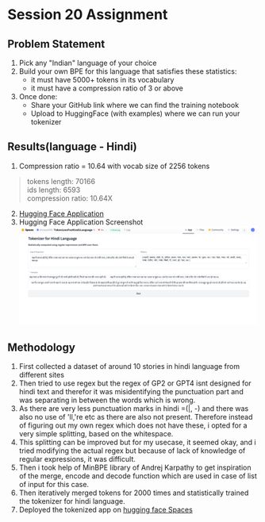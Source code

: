 # Session 20 Assignment

## Problem Statement
1. Pick any "Indian" language of your choice
2. Build your own BPE for this language that satisfies these statistics:
    - it must have 5000+ tokens in its vocabulary
    - it must have a compression ratio of 3 or above
3. Once done:
    - Share your GitHub link where we can find the training notebook
    - Upload to HuggingFace (with examples) where we can run your tokenizer

## Results(language - Hindi)
1. Compression ratio = 10.64 with vocab size of 2256 tokens<br>
> tokens length: 70166<br>
> ids length: 6593<br>
> compression ratio: 10.64X<br>
2. [Hugging Face Application](https://huggingface.co/spaces/shreyash99/TokenizerForHindiLanguage)
3. Hugging Face Application Screenshot
![](./hugging_face_image.png)

## Methodology
1. First collected a dataset of around 10 stories in hindi language from different sites 
2. Then tried to use regex but the regex of GP2 or GPT4 isnt designed for hindi text and therefor it was misidentifying the punctuation part and was separating in between the words which is wrong.
3. As there are very less punctuation marks in hindi =(|, -) and there was also no use of 'll,'re etc as there are also not present. Therefore instead of figuring out my own regex which does not have these, i opted for a very simple splitting, based on the whitespace.
4. This splitting can be improved but for my usecase, it seemed okay, and i tried modifying the actual regex but because of lack of knowledge of regular expressions, it was difficult.
5. Then i took help of MinBPE library of Andrej Karpathy to get inspiration of the merge, encode and decode function which are used in case of list of input for this case.
6. Then iteratively merged tokens for 2000 times and statistically trained the tokenizer for hindi language.
7. Deployed the tokenized app on [hugging face Spaces](https://huggingface.co/spaces/shreyash99/TokenizerForHindiLanguage)